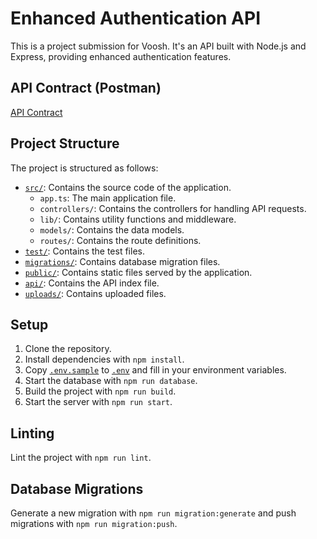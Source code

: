 # Enhanced Authentication API

This is a project submission for Voosh. It's an API built with Node.js and Express, providing enhanced authentication features.

## API Contract (Postman)

[API Contract](https://api.postman.com/collections/18687727-16b0c636-121b-4cdf-a86e-4ec38e61d24f?access_key=PMAT-01HTRZ91GBM3SYHHH0PETWNDXH)

## Project Structure

The project is structured as follows:

- [`src/`](src/): Contains the source code of the application.
    - `app.ts`: The main application file.
    - `controllers/`: Contains the controllers for handling API requests.
    - `lib/`: Contains utility functions and middleware.
    - `models/`: Contains the data models.
    - `routes/`: Contains the route definitions.
- [`test/`](test/): Contains the test files.
- [`migrations/`](migrations/): Contains database migration files.
- [`public/`](public/): Contains static files served by the application.
- [`api/`](api/): Contains the API index file.
- [`uploads/`](uploads/): Contains uploaded files.
## Setup

1. Clone the repository.
2. Install dependencies with `npm install`.
3. Copy [`.env.sample`](.env.sample) to [`.env`](.env) and fill in your environment variables.
4. Start the database with `npm run database`.
5. Build the project with `npm run build`.
6. Start the server with `npm run start`.

## Linting

Lint the project with `npm run lint`.

## Database Migrations

Generate a new migration with `npm run migration:generate` and push migrations with `npm run migration:push`.
